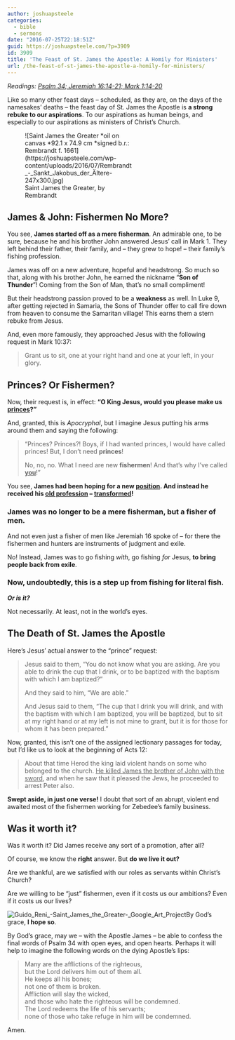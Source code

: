 ```yaml
---
author: joshuapsteele
categories:
  - bible
  - sermons
date: "2016-07-25T22:18:51Z"
guid: https://joshuapsteele.com/?p=3909
id: 3909
title: 'The Feast of St. James the Apostle: A Homily for Ministers'
url: /the-feast-of-st-james-the-apostle-a-homily-for-ministers/
---
```


*Readings: [Psalm 34; Jeremiah 16:14-21; Mark 1:14-20](https://www.biblegateway.com/passage/?search=Psalm+34%3B+Jeremiah+16%3A14-21%3B+Mark+1%3A14-20&version=NIV)*

Like so many other feast days – scheduled, as they are, on the days of the namesakes’ deaths – the feast day of St. James the Apostle is **a strong rebuke to our aspirations**. To our aspirations as human beings, and especially to our aspirations as ministers of Christ’s Church.

<figure aria-describedby="caption-attachment-3910" class="wp-caption aligncenter" id="attachment_3910" style="width: 247px">![Saint James the Greater *oil on canvas *92.1 x 74.9 cm *signed b.r.: Rembrandt f. 1661](https://joshuapsteele.com/wp-content/uploads/2016/07/Rembrandt_-_Sankt_Jakobus_der_Ältere-247x300.jpg)<figcaption class="wp-caption-text" id="caption-attachment-3910">Saint James the Greater, by Rembrandt</figcaption></figure>

## James &amp; John: Fishermen No More?

You see, **James started off as a mere fisherman**. An admirable one, to be sure, because he and his brother John answered Jesus’ call in Mark 1. They left behind their father, their family, and – they grew to hope! – their family’s fishing profession.

James was off on a new adventure, hopeful and headstrong. So much so that, along with his brother John, he earned the nickname “**Son of Thunder**”! Coming from the Son of Man, that’s no small compliment!

But their headstrong passion proved to be a **weakness** as well. In Luke 9, after getting rejected in Samaria, the Sons of Thunder offer to call fire down from heaven to consume the Samaritan village! This earns them a stern rebuke from Jesus.

And, even more famously, they approached Jesus with the following request in Mark 10:37:

> Grant us to sit, one at your right hand and one at your left, in your glory.

## Princes? Or Fishermen?

Now, their request is, in effect: **“O King Jesus, would you please make us <u>princes</u>?”**

And, granted, this is *Apocryphal*, but I imagine Jesus putting his arms around them and saying the following:

> “Princes? Princes?! Boys, if I had wanted princes, I would have called princes! But, I don’t need **princes**!
> 
> No, no, no. What I need are new **fishermen**! And that’s why I’ve called **<u>you</u>**!”

You see, **James had been hoping for a new <u>position</u>. And instead he received his <u>old profession</u> – <u>transformed</u>!**

### James was no longer to be a mere fisherman, but a fisher of men.

And not even just a fisher of men like Jeremiah 16 spoke of – for there the fishermen and hunters are instruments of judgment and exile.

No! Instead, James was to go fishing *with*, go fishing *for* Jesus, **to bring people back from exile**.

### Now, undoubtedly, this is a step up from fishing for literal fish.

***Or is it?***

Not necessarily. At least, not in the world’s eyes.

## The Death of St. James the Apostle

Here’s Jesus’ actual answer to the “prince” request:

> Jesus said to them, “You do not know what you are asking. Are you able to drink the cup that I drink, or to be baptized with the baptism with which I am baptized?”
> 
> And they said to him, “We are able.”
> 
> And Jesus said to them, “The cup that I drink you will drink, and with the baptism with which I am baptized, you will be baptized, but to sit at my right hand or at my left is not mine to grant, but it is for those for whom it has been prepared.”

Now, granted, this isn’t one of the assigned lectionary passages for today, but I’d like us to look at the beginning of Acts 12:

> About that time Herod the king laid violent hands on some who belonged to the church. <u>He killed James the brother of John with the sword</u>, and when he saw that it pleased the Jews, he proceeded to arrest Peter also.

**Swept aside, in just one verse!** I doubt that sort of an abrupt, violent end awaited most of the fishermen working for Zebedee’s family business.

## Was it worth it?

Was it worth it? Did James receive any sort of a promotion, after all?

Of course, we know the **right** answer. But **do we live it out?**

Are we thankful, are we satisfied with our roles as servants within Christ’s Church?

Are we willing to be “just” fishermen, even if it costs us our ambitions? Even if it costs us our lives?

![Guido_Reni_-_Saint_James_the_Greater_-_Google_Art_Project](https://joshuapsteele.com/wp-content/uploads/2016/07/Guido_Reni_-_Saint_James_the_Greater_-_Google_Art_Project-218x300.jpg)By God’s grace, **I hope so**.

By God’s grace, may we – with the Apostle James – be able to confess the final words of Psalm 34 with open eyes, and open hearts. Perhaps it will help to imagine the following words on the dying Apostle’s lips:

> Many are the afflictions of the righteous,  
> but the Lord delivers him out of them all.  
> He keeps all his bones;  
> not one of them is broken.  
> Affliction will slay the wicked,  
> and those who hate the righteous will be condemned.  
> The Lord redeems the life of his servants;  
> none of those who take refuge in him will be condemned.

Amen.